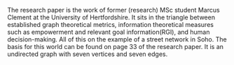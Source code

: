 The research paper is the work of former (research) MSc student Marcus Clement at the University of Hertfordshire. It sits in the triangle between established graph theoretical metrics, information theoretical measures such as empowerment and relevant goal information(RGI), and human decision-making. All of this on the example of a street network in Soho. The basis for this world can be found on page 33 of the research paper. It is an undirected graph with seven vertices and seven edges.


